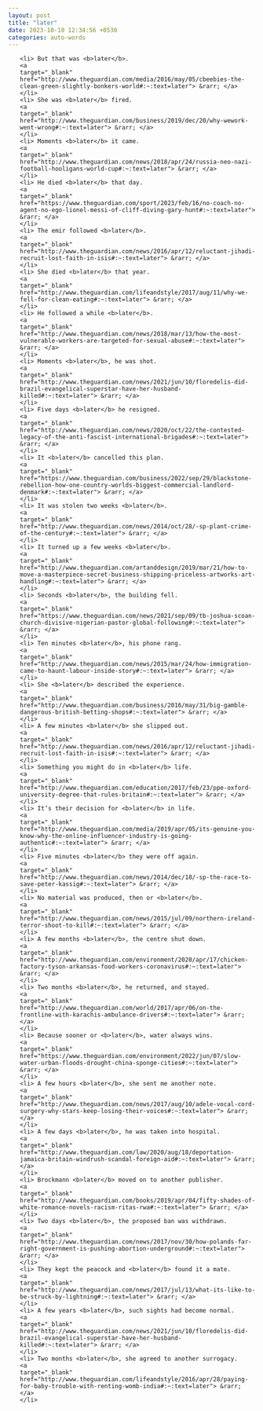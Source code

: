 ```yaml
---
layout: post
title: "later"
date: 2023-10-10 12:34:56 +0530
categories: auto-words
---
```

<ol>

    <li> But that was <b>later</b>.
    <a 
    target="_blank" 
    href="http://www.theguardian.com/media/2016/may/05/cbeebies-the-clean-green-slightly-bonkers-world#:~:text=later"> &rarr; </a>
    </li>
    <li> She was <b>later</b> fired.
    <a 
    target="_blank" 
    href="http://www.theguardian.com/business/2019/dec/20/why-wework-went-wrong#:~:text=later"> &rarr; </a>
    </li>
    <li> Moments <b>later</b> it came.
    <a 
    target="_blank" 
    href="http://www.theguardian.com/news/2018/apr/24/russia-neo-nazi-football-hooligans-world-cup#:~:text=later"> &rarr; </a>
    </li>
    <li> He died <b>later</b> that day.
    <a 
    target="_blank" 
    href="https://www.theguardian.com/sport/2023/feb/16/no-coach-no-agent-no-ego-lionel-messi-of-cliff-diving-gary-hunt#:~:text=later"> &rarr; </a>
    </li>
    <li> The emir followed <b>later</b>.
    <a 
    target="_blank" 
    href="http://www.theguardian.com/news/2016/apr/12/reluctant-jihadi-recruit-lost-faith-in-isis#:~:text=later"> &rarr; </a>
    </li>
    <li> She died <b>later</b> that year.
    <a 
    target="_blank" 
    href="http://www.theguardian.com/lifeandstyle/2017/aug/11/why-we-fell-for-clean-eating#:~:text=later"> &rarr; </a>
    </li>
    <li> He followed a while <b>later</b>.
    <a 
    target="_blank" 
    href="http://www.theguardian.com/news/2018/mar/13/how-the-most-vulnerable-workers-are-targeted-for-sexual-abuse#:~:text=later"> &rarr; </a>
    </li>
    <li> Moments <b>later</b>, he was shot.
    <a 
    target="_blank" 
    href="http://www.theguardian.com/news/2021/jun/10/floredelis-did-brazil-evangelical-superstar-have-her-husband-killed#:~:text=later"> &rarr; </a>
    </li>
    <li> Five days <b>later</b> he resigned.
    <a 
    target="_blank" 
    href="http://www.theguardian.com/news/2020/oct/22/the-contested-legacy-of-the-anti-fascist-international-brigades#:~:text=later"> &rarr; </a>
    </li>
    <li> It <b>later</b> cancelled this plan.
    <a 
    target="_blank" 
    href="https://www.theguardian.com/business/2022/sep/29/blackstone-rebellion-how-one-country-worlds-biggest-commercial-landlord-denmark#:~:text=later"> &rarr; </a>
    </li>
    <li> It was stolen two weeks <b>later</b>.
    <a 
    target="_blank" 
    href="http://www.theguardian.com/news/2014/oct/28/-sp-plant-crime-of-the-century#:~:text=later"> &rarr; </a>
    </li>
    <li> It turned up a few weeks <b>later</b>.
    <a 
    target="_blank" 
    href="http://www.theguardian.com/artanddesign/2019/mar/21/how-to-move-a-masterpiece-secret-business-shipping-priceless-artworks-art-handling#:~:text=later"> &rarr; </a>
    </li>
    <li> Seconds <b>later</b>, the building fell.
    <a 
    target="_blank" 
    href="https://www.theguardian.com/news/2021/sep/09/tb-joshua-scoan-church-divisive-nigerian-pastor-global-following#:~:text=later"> &rarr; </a>
    </li>
    <li> Ten minutes <b>later</b>, his phone rang.
    <a 
    target="_blank" 
    href="http://www.theguardian.com/news/2015/mar/24/how-immigration-came-to-haunt-labour-inside-story#:~:text=later"> &rarr; </a>
    </li>
    <li> She <b>later</b> described the experience.
    <a 
    target="_blank" 
    href="http://www.theguardian.com/business/2016/may/31/big-gamble-dangerous-british-betting-shops#:~:text=later"> &rarr; </a>
    </li>
    <li> A few minutes <b>later</b> she slipped out.
    <a 
    target="_blank" 
    href="http://www.theguardian.com/news/2016/apr/12/reluctant-jihadi-recruit-lost-faith-in-isis#:~:text=later"> &rarr; </a>
    </li>
    <li> Something you might do in <b>later</b> life.
    <a 
    target="_blank" 
    href="http://www.theguardian.com/education/2017/feb/23/ppe-oxford-university-degree-that-rules-britain#:~:text=later"> &rarr; </a>
    </li>
    <li> It’s their decision for <b>later</b> in life.
    <a 
    target="_blank" 
    href="http://www.theguardian.com/media/2019/apr/05/its-genuine-you-know-why-the-online-influencer-industry-is-going-authentic#:~:text=later"> &rarr; </a>
    </li>
    <li> Five minutes <b>later</b> they were off again.
    <a 
    target="_blank" 
    href="http://www.theguardian.com/news/2014/dec/18/-sp-the-race-to-save-peter-kassig#:~:text=later"> &rarr; </a>
    </li>
    <li> No material was produced, then or <b>later</b>.
    <a 
    target="_blank" 
    href="http://www.theguardian.com/news/2015/jul/09/northern-ireland-terror-shoot-to-kill#:~:text=later"> &rarr; </a>
    </li>
    <li> A few months <b>later</b>, the centre shut down.
    <a 
    target="_blank" 
    href="http://www.theguardian.com/environment/2020/apr/17/chicken-factory-tyson-arkansas-food-workers-coronavirus#:~:text=later"> &rarr; </a>
    </li>
    <li> Two months <b>later</b>, he returned, and stayed.
    <a 
    target="_blank" 
    href="http://www.theguardian.com/world/2017/apr/06/on-the-frontline-with-karachis-ambulance-drivers#:~:text=later"> &rarr; </a>
    </li>
    <li> Because sooner or <b>later</b>, water always wins.
    <a 
    target="_blank" 
    href="https://www.theguardian.com/environment/2022/jun/07/slow-water-urban-floods-drought-china-sponge-cities#:~:text=later"> &rarr; </a>
    </li>
    <li> A few hours <b>later</b>, she sent me another note.
    <a 
    target="_blank" 
    href="http://www.theguardian.com/news/2017/aug/10/adele-vocal-cord-surgery-why-stars-keep-losing-their-voices#:~:text=later"> &rarr; </a>
    </li>
    <li> A few days <b>later</b>, he was taken into hospital.
    <a 
    target="_blank" 
    href="http://www.theguardian.com/law/2020/aug/18/deportation-jamaica-britain-windrush-scandal-foreign-aid#:~:text=later"> &rarr; </a>
    </li>
    <li> Brockmann <b>later</b> moved on to another publisher.
    <a 
    target="_blank" 
    href="http://www.theguardian.com/books/2019/apr/04/fifty-shades-of-white-romance-novels-racism-ritas-rwa#:~:text=later"> &rarr; </a>
    </li>
    <li> Two days <b>later</b>, the proposed ban was withdrawn.
    <a 
    target="_blank" 
    href="http://www.theguardian.com/news/2017/nov/30/how-polands-far-right-government-is-pushing-abortion-underground#:~:text=later"> &rarr; </a>
    </li>
    <li> They kept the peacock and <b>later</b> found it a mate.
    <a 
    target="_blank" 
    href="http://www.theguardian.com/news/2017/jul/13/what-its-like-to-be-struck-by-lightning#:~:text=later"> &rarr; </a>
    </li>
    <li> A few years <b>later</b>, such sights had become normal.
    <a 
    target="_blank" 
    href="http://www.theguardian.com/news/2021/jun/10/floredelis-did-brazil-evangelical-superstar-have-her-husband-killed#:~:text=later"> &rarr; </a>
    </li>
    <li> Two months <b>later</b>, she agreed to another surrogacy.
    <a 
    target="_blank" 
    href="http://www.theguardian.com/lifeandstyle/2016/apr/28/paying-for-baby-trouble-with-renting-womb-india#:~:text=later"> &rarr; </a>
    </li>